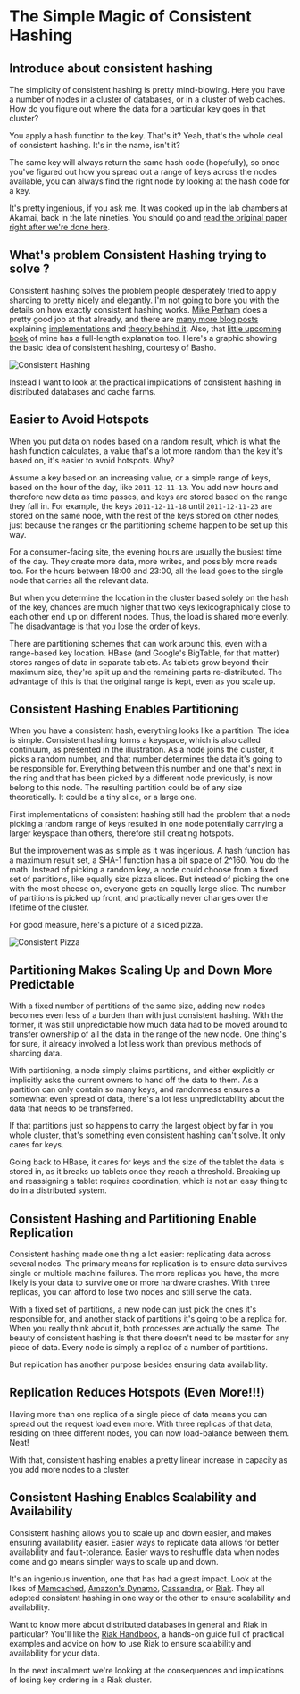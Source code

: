 # The Simple Magic of Consistent Hashing

## Introduce about consistent hashing 
The simplicity of consistent hashing is pretty mind-blowing. Here you have a number of nodes in a cluster of databases, or in a cluster of web caches. How do you figure out where the data for a particular key goes in that cluster?

You apply a hash function to the key. That's it? Yeah, that's the whole deal of consistent hashing. It's in the name, isn't it?

The same key will always return the same hash code (hopefully), so once you've figured out how you spread out a range of keys across the nodes available, you can always find the right node by looking at the hash code for a key.

It's pretty ingenious, if you ask me. It was cooked up in the lab chambers at Akamai, back in the late nineties. You should go and [read the original paper right after we're done here](http://www.akamai.com/dl/technical_publications/ConsistenHashingandRandomTreesDistributedCachingprotocolsforrelievingHotSpotsontheworldwideweb.pdf "Akamai - Consistent Hashing and Random Trees").

## What's problem Consistent Hashing trying to solve ? 

Consistent hashing solves the problem people desperately tried to apply sharding to pretty nicely and elegantly. I'm not going to bore you with the details on how exactly consistent hashing works. [Mike Perham](http://www.mikeperham.com/2009/01/14/consistent-hashing-in-memcache-client/ "Mike Perham - Consistent Hashing in memcache-client") does a pretty good job at that already, and there are [many more blog posts](http://www.tomkleinpeter.com/2008/03/17/programmers-toolbox-part-3-consistent-hashing/ "Tom Peter - Programmer’s Toolbox Part 3: Consistent Hashing") explaining [implementations](http://www.lexemetech.com/2007/11/consistent-hashing.html "Tom White - Consistent Hashing") and [theory behind it](http://michaelnielsen.org/blog/consistent-hashing/ "Michael Nielsen - Consistent Hashing"). Also, that [little upcoming book](http://twitter.com/riakhandbook) of mine has a full-length explanation too. Here's a graphic showing the basic idea of consistent hashing, courtesy of Basho.

![Consistent Hashing](http://paperplanes-assets.s3.amazonaws.com/consistent-hashing.png)

Instead I want to look at the practical implications of consistent hashing in distributed databases and cache farms.

## Easier to Avoid Hotspots

When you put data on nodes based on a random result, which is what the hash function calculates, a value that's a lot more random than the key it's based on, it's easier to avoid hotspots. Why?

Assume a key based on an increasing value, or a simple range of keys, based on the hour of the day, like `2011-12-11-13`. You add new hours and therefore new data as time passes, and keys are stored based on the range they fall in. For example, the keys `2011-12-11-18` until `2011-12-11-23` are stored on the same node, with the rest of the keys stored on other nodes, just because the ranges or the partitioning scheme happen to be set up this way.

For a consumer-facing site, the evening hours are usually the busiest time of the day. They create more data, more writes, and possibly more reads too. For the hours between 18:00 and 23:00, all the load goes to the single node that carries all the relevant data.

But when you determine the location in the cluster based solely on the hash of the key, chances are much higher that two keys lexicographically close to each other end up on different nodes. Thus, the load is shared more evenly. The disadvantage is that you lose the order of keys.

There are partitioning schemes that can work around this, even with a range-based key location. HBase (and Google's BigTable, for that matter) stores ranges of data in separate tablets. As tablets grow beyond their maximum size, they're split up and the remaining parts re-distributed. The advantage of this is that the original range is kept, even as you scale up.

## Consistent Hashing Enables Partitioning

When you have a consistent hash, everything looks like a partition. The idea is simple. Consistent hashing forms a keyspace, which is also called continuum, as presented in the illustration. As a node joins the cluster, it picks a random number, and that number determines the data it's going to be responsible for. Everything between this number and one that's next in the ring and that has been picked by a different node previously, is now belong to this node. The resulting partition could be of any size theoretically. It could be a tiny slice, or a large one.

First implementations of consistent hashing still had the problem that a node picking a random range of keys resulted in one node potentially carrying a larger keyspace than others, therefore still creating hotspots.

But the improvement was as simple as it was ingenious. A hash function has a maximum result set, a SHA-1 function has a bit space of 2^160. You do the math. Instead of picking a random key, a node could choose from a fixed set of partitions, like equally size pizza slices. But instead of picking the one with the most cheese on, everyone gets an equally large slice. The number of partitions is picked up front, and practically never changes over the lifetime of the cluster.

For good measure, here's a picture of a sliced pizza.

![Consistent Pizza](http://paperplanes-assets.s3.amazonaws.com/consistent-pizza.jpg)

## Partitioning Makes Scaling Up and Down More Predictable

With a fixed number of partitions of the same size, adding new nodes becomes even less of a burden than with just consistent hashing. With the former, it was still unpredictable how much data had to be moved around to transfer ownership of all the data in the range of the new node. One thing's for sure, it already involved a lot less work than previous methods of sharding data.

With partitioning, a node simply claims partitions, and either explicitly or implicitly asks the current owners to hand off the data to them. As a partition can only contain so many keys, and randomness ensures a somewhat even spread of data, there's a lot less unpredictability about the data that needs to be transferred.

If that partitions just so happens to carry the largest object by far in you whole cluster, that's something even consistent hashing can't solve. It only cares for keys.

Going back to HBase, it cares for keys and the size of the tablet the data is stored in, as it breaks up tablets once they reach a threshold. Breaking up and reassigning a tablet requires coordination, which is not an easy thing to do in a distributed system.

## Consistent Hashing and Partitioning Enable Replication

Consistent hashing made one thing a lot easier: replicating data across several nodes. The primary means for replication is to ensure data survives single or multiple machine failures. The more replicas you have, the more likely is your data to survive one or more hardware crashes. With three replicas, you can afford to lose two nodes and still serve the data.

With a fixed set of partitions, a new node can just pick the ones it's responsible for, and another stack of partitions it's going to be a replica for. When you really think about it, both processes are actually the same. The beauty of consistent hashing is that there doesn't need to be master for any piece of data. Every node is simply a replica of a number of partitions.

But replication has another purpose besides ensuring data availability.

## Replication Reduces Hotspots (Even More!!!)

Having more than one replica of a single piece of data means you can spread out the request load even more. With three replicas of that data, residing on three different nodes, you can now load-balance between them. Neat!

With that, consistent hashing enables a pretty linear increase in capacity as you add more nodes to a cluster.

## Consistent Hashing Enables Scalability and Availability

Consistent hashing allows you to scale up and down easier, and makes ensuring availability easier. Easier ways to replicate data allows for better availability and fault-tolerance. Easier ways to reshuffle data when nodes come and go means simpler ways to scale up and down.

It's an ingenious invention, one that has had a great impact. Look at the likes of [Memcached](http://memcached.org/ "Memcached"), [Amazon's Dynamo](http://www.allthingsdistributed.com/2007/10/amazons_dynamo.html "Amazon Dynamo"), [Cassandra](http://cassandra.apache.org/ "Cassandra"), or [Riak](http://basho.com/products/riak-overview/ "Riak"). They all adopted consistent hashing in one way or the other to ensure scalability and availability.

Want to know more about distributed databases in general and Riak in particular? You'll like the [Riak Handbook](http://riakhandbook.com/), a hands-on guide full of practical examples and advice on how to use Riak to ensure scalability and availability for your data.

In the next installment we're looking at the consequences and implications of losing key ordering in a Riak cluster.